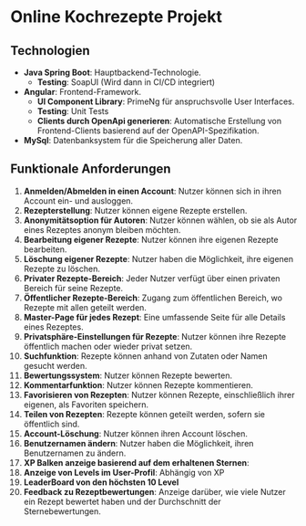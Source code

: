 # Online Kochrezepte Projekt

## Technologien

- **Java Spring Boot**: Hauptbackend-Technologie.
  - **Testing**: SoapUI (Wird dann in CI/CD integriert)
- **Angular**: Frontend-Framework.
  - **UI Component Library**: PrimeNg für anspruchsvolle User Interfaces.
  - **Testing**: Unit Tests
  - **Clients durch OpenApi generieren**: Automatische Erstellung von Frontend-Clients basierend auf der OpenAPI-Spezifikation.
- **MySql**: Datenbanksystem für die Speicherung aller Daten.

## Funktionale Anforderungen

1. **Anmelden/Abmelden in einen Account**: Nutzer können sich in ihren Account ein- und ausloggen.
2. **Rezepterstellung**: Nutzer können eigene Rezepte erstellen.
3. **Anonymitätsoption für Autoren**: Nutzer können wählen, ob sie als Autor eines Rezeptes anonym bleiben möchten.
4. **Bearbeitung eigener Rezepte**: Nutzer können ihre eigenen Rezepte bearbeiten.
5. **Löschung eigener Rezepte**: Nutzer haben die Möglichkeit, ihre eigenen Rezepte zu löschen.
6. **Privater Rezepte-Bereich**: Jeder Nutzer verfügt über einen privaten Bereich für seine Rezepte.
7. **Öffentlicher Rezepte-Bereich**: Zugang zum öffentlichen Bereich, wo Rezepte mit allen geteilt werden.
8. **Master-Page für jedes Rezept**: Eine umfassende Seite für alle Details eines Rezeptes.
9. **Privatsphäre-Einstellungen für Rezepte**: Nutzer können ihre Rezepte öffentlich machen oder wieder privat setzen.
10. **Suchfunktion**: Rezepte können anhand von Zutaten oder Namen gesucht werden.
11. **Bewertungssystem**: Nutzer können Rezepte bewerten.
12. **Kommentarfunktion**: Nutzer können Rezepte kommentieren.
13. **Favorisieren von Rezepten**: Nutzer können Rezepte, einschließlich ihrer eigenen, als Favoriten speichern.
14. **Teilen von Rezepten**: Rezepte können geteilt werden, sofern sie öffentlich sind.
15. **Account-Löschung**: Nutzer können ihren Account löschen.
16. **Benutzernamen ändern**: Nutzer haben die Möglichkeit, ihren Benutzernamen zu ändern.
17. **XP Balken anzeige basierend auf dem erhaltenen Sternen**:
18. **Anzeige von Levels im User-Profil**: Abhängig von XP
19. **LeaderBoard von den höchsten 10 Level**
20. **Feedback zu Rezeptbewertungen**: Anzeige darüber, wie viele Nutzer ein Rezept bewertet haben und der Durchschnitt der Sternebewertungen.
